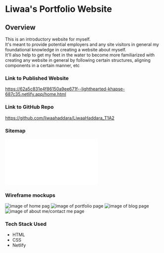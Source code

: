 # Liwaa's Portfolio Website

## **Overview**

This is an introductory website for myself.  
It's meant to provide potential employers and any site visitors in general my foundational knowledge in creating a website about myself.  
It'll also help to get my feet in the water to become more familiarized with creating any website in general by following certain structures, aligning components in a certain manner, etc

### **Link to Published Website**

https://62a5c831e4f86150a9ee671f--lighthearted-khapse-687c35.netlify.app/home.html

### **Link to GitHub Repo**

https://github.com/liwaahaddara/LiwaaHaddara_T1A2

### **Sitemap**

![pdf of the website's sitemap](/docs/PortfolioSitemap.pdf)

### **Wireframe mockups**

![image of home pag](</docs/Home%20Page%20(Mobile).png>)
![image of portfolio page](</docs/Portfolio%20Page%20(Mobile).png>)
![image of blog page](</docs/Blog%20Page%20(Mobile).png>)
![image of about me/contact me page](</docs/About_Contact%20Page%20(Mobile).png>)

### **Tech Stack Used**

- HTML
- CSS
- Netlify
